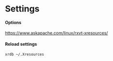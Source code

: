 # Settings

#### Options
https://www.askapache.com/linux/rxvt-xresources/


#### Reload settings
```bash
xrdb ~/.Xresources

```
